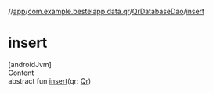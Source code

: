 //[app](../../index.md)/[com.example.bestelapp.data.qr](../index.md)/[QrDatabaseDao](index.md)/[insert](insert.md)



# insert  
[androidJvm]  
Content  
abstract fun [insert](insert.md)(qr: [Qr](../-qr/index.md))  




